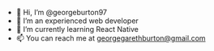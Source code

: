 - 👋 Hi, I’m @georgeburton97
- 👀 I’m an experienced web developer
- 🌱 I’m currently learning React Native  
- 📫 You can reach me at georgegarethburton@gmail.com
